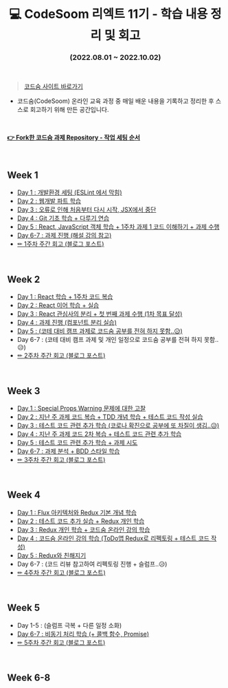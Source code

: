 <div align=center>

# 💻 CodeSoom 리엑트 11기 - 학습 내용 정리 및 회고

### (2022.08.01 ~ 2022.10.02)

</div>

<br/>

> <a href="https://www.codesoom.com/courses/1">코드숨 사이트 바로가기</a>

- 코드숨(CodeSoom) 온라인 교육 과정 중 매일 배운 내용을 기록하고 정리한 후 스스로 회고하기 위해 만든 공간입니다.

<br/>

<strong><a href="https://github.com/SangYoonLee1231/TIL/blob/main/CodeSoom/repository_setting.md">👉 Fork한 코드숨 과제 Repository - 작업 세팅 순서</a></strong>

<br/>

## Week 1

- <a href="https://github.com/SangYoonLee1231/TIL/blob/main/CodeSoom/Week%201/Day_1.md">Day 1 : 개발환경 세팅 (ESLint 에서 막힘)</a>
- <a href="https://github.com/SangYoonLee1231/TIL/blob/main/CodeSoom/Week%201/Day_2.md">Day 2 : 웹개발 파트 학습</a>
- <a href="https://github.com/SangYoonLee1231/TIL/blob/main/CodeSoom/Week%201/Day_3.md">Day 3 : 오류로 인해 처음부터 다시 시작, JSX에서 중단</a>
- <a href="https://github.com/SangYoonLee1231/TIL/blob/main/CodeSoom/Week%201/Day_4.md">Day 4 : Git 기초 학습 + 다루기 연습</a>
- <a href="https://github.com/SangYoonLee1231/TIL/blob/main/CodeSoom/Week%201/Day_5.md">Day 5 : React, JavaScript 객체 학습 + 1주차 과제 1 코드 이해하기 + 과제 수행</a>
- <a href="https://github.com/SangYoonLee1231/TIL/blob/main/CodeSoom/Week%201/Day_6-7.md">Day 6-7 : 과제 진행 (해설 강의 참고)</a>
- <a href="https://sylagape1231.tistory.com/48">✏ 1주차 주간 회고 (블로그 포스트)</a>

<br/>

## Week 2

- <a href="https://github.com/SangYoonLee1231/TIL/blob/main/CodeSoom/Week%202/Day_1.md">Day 1 : React 학습 + 1주차 코드 복습</a>
- <a href="https://github.com/SangYoonLee1231/TIL/blob/main/CodeSoom/Week%202/Day_2.md">Day 2 : React 이어 학습 + 실습</a>
- <a href="https://github.com/SangYoonLee1231/TIL/blob/main/CodeSoom/Week%202/Day_3.md">Day 3 : React 관심사의 분리 + 첫 번째 과제 수행 (1차 목표 달성)</a>
- <a href="https://github.com/SangYoonLee1231/TIL/blob/main/CodeSoom/Week%202/Day_4.md">Day 4 : 과제 진행 (컴포넌트 분리 실습)</a>
- <a href="https://github.com/SangYoonLee1231/TIL/blob/main/CodeSoom/Week%202/Day_5.md">Day 5 : (코테 대비 캠프 과제로 코드숨 공부를 전혀 하지 못함..😥)</a>
- Day 6-7 : (코테 대비 캠프 과제 및 개인 일정으로 코드숨 공부를 전혀 하지 못함..😥)
- <a href="https://sylagape1231.tistory.com/49">✏ 2주차 주간 회고 (블로그 포스트)</a>

<br/>

## Week 3

- <a href="https://github.com/SangYoonLee1231/TIL/blob/main/CodeSoom/Week%203/Day_1.md">Day 1 : Special Props Warning 문제에 대한 고찰</a>
- <a href="https://github.com/SangYoonLee1231/TIL/blob/main/CodeSoom/Week%203/Day_2.md">Day 2 : 지난 주 과제 코드 복습 + TDD 개념 학습 + 테스트 코드 작성 실습</a>
- <a href="https://github.com/SangYoonLee1231/TIL/blob/main/CodeSoom/Week%203/Day_3.md">Day 3 : 테스트 코드 관련 추가 학습 (코로나 확진으로 공부에 또 차질이 생김..😥)</a>
- <a href="https://github.com/SangYoonLee1231/TIL/blob/main/CodeSoom/Week%203/Day_4.md">Day 4 : 지난 주 과제 코드 2차 복습 + 테스트 코드 관련 추가 학습</a>
- <a href="https://github.com/SangYoonLee1231/TIL/blob/main/CodeSoom/Week%203/Day_5.md">Day 5 : 테스트 코드 관련 추가 학습 + 과제 시도</a>
- <a href="https://github.com/SangYoonLee1231/TIL/blob/main/CodeSoom/Week%203/Day_6-7.md">Day 6-7 : 과제 분석 + BDD 스타일 학습</a>
- <a href="https://sylagape1231.tistory.com/50">✏ 3주차 주간 회고 (블로그 포스트)</a>

<br/>

## Week 4

- <a href="https://github.com/SangYoonLee1231/TIL/blob/main/CodeSoom/Week%204/Day_1.md">Day 1 : Flux 아키텍처와 Redux 기본 개념 학습</a>
- <a href="https://github.com/SangYoonLee1231/TIL/blob/main/CodeSoom/Week%204/Day_2.md">Day 2 : 테스트 코드 추가 실습 + Redux 개인 학습</a>
- <a href="https://github.com/SangYoonLee1231/TIL/blob/main/CodeSoom/Week%204/Day_3.md">Day 3 : Redux 개인 학습 + 코드숨 온라인 강의 학습</a>
- <a href="https://github.com/SangYoonLee1231/TIL/blob/main/CodeSoom/Week%204/Day_4.md">Day 4 : 코드숨 온라인 강의 학습 (ToDo앱 Redux로 리펙토링 + 테스트 코드 작성)</a>
- <a href="https://github.com/SangYoonLee1231/TIL/blob/main/CodeSoom/Week%204/Day_5.md">Day 5 : Redux와 친해지기</a>
- Day 6-7 : (코드 리뷰 참고하여 리펙토링 진행 + 슬럼프..😥)
- <a href="https://sylagape1231.tistory.com/51">✏ 4주차 주간 회고 (블로그 포스트)</a>

<br/>

## Week 5

- Day 1-5 : (슬럼프 극복 + 다른 일정 소화)
- <a href="https://github.com/SangYoonLee1231/TIL/blob/main/CodeSoom/Week%205/Day_6-7.md">Day 6-7 : 비동기 처리 학습 (+ 콜백 함수, Promise)
- <a href="https://sylagape1231.tistory.com/52">✏ 5주차 주간 회고 (블로그 포스트)</a>

<br/>

## Week 6-8